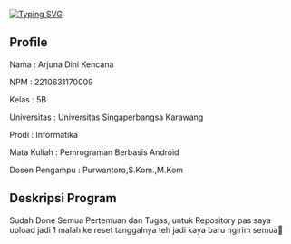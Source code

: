[![Typing SVG](https://readme-typing-svg.herokuapp.com?font=Fira+Code&pause=1000&width=435&lines=Kumpulan+Tugas+Praktikum)](https://git.io/typing-svg)

## Profile
<div>
  <p>
    Nama : Arjuna Dini Kencana
  </p>
   <p>
    NPM : 2210631170009
  </p>
  <p>
    Kelas : 5B 
  </p>
  <p>
    Universitas : Universitas Singaperbangsa Karawang
  </p>
  <p>
   Prodi : Informatika
  </p>
  <p>
   Mata Kuliah : Pemrograman Berbasis Android
  </p>
  <p>
    Dosen Pengampu : Purwantoro,S.Kom.,M.Kom
  </p>
  
</div>

## Deskripsi Program

Sudah Done Semua Pertemuan dan Tugas, untuk Repository pas saya upload jadi 1 malah ke reset tanggalnya teh jadi kaya baru ngirim semua🙏
